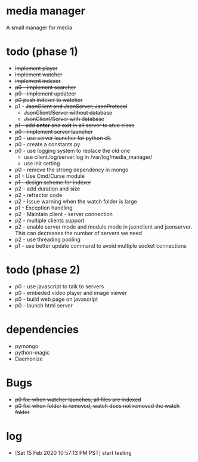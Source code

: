 # media manager
A small manager for media

# todo (phase 1)
* ~~implement player~~
* ~~implement watcher~~
* ~~implement indexer~~
* ~~p0 - implement searcher~~
* ~~p0 - implement updateer~~ 
* ~~p0 push indexer to watcher~~
* p1 - ~~JsonClient and JsonServer, JsonProtocol~~
    * ~~JsonClient/Server without database~~
    * ~~JsonClient/Server with database~~
* ~~p1 - add __enter__ and __exit__ in all server to atuo close~~
* ~~p0 - implement server launcher~~
* p0 - ~~use server launcher for python cli.~~ 
* p0 - create a constants.py
* p0 - use logging system to replace the old one
    * use client.log/server.log in /var/log/media\_manager/
    * use init setting
* p0 - remove the strong dependency in mongo
* p1 - Use Cmd/Curse module
* ~~p1 - design scheme for indexer~~
* p2 - add duration and ~~size~~
* p2 - refractor code
* p2 - Issue warning when the watch folder is large
* p1 - Exception handling
* p2 - Maintain client - server connection
* p2 - multiple clients support
* p2 - enable server mode and module mode in jsonclient and jsonserver. This can decreases the number of servers we need
* p2 - use threading pooling
* p1 - use better update command to avoid multiple socket connections

# todo (phase 2)
* p0 - use javascript to talk to servers
* p0 - embeded video player and image viewer
* p0 - build web page on javascript 
* p0 - launch html server

# dependencies
* pymongo
* python-magic
* Daemonize

# Bugs
* ~~p0 fix: when watcher launches, all files are indexed~~
* ~~p0 fix: when folder is removed, watch does not removed the watch folder~~

# log
* [Sat 15 Feb 2020 10:57:13 PM PST] start testing
